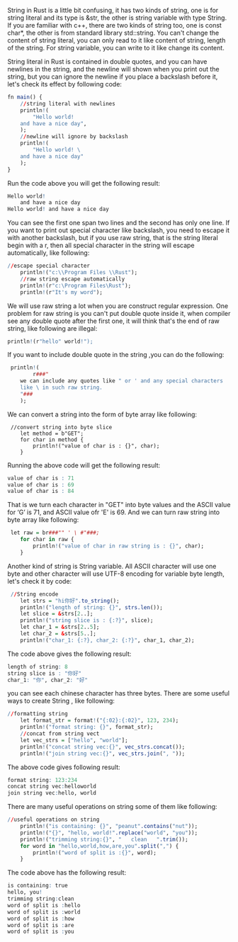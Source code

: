 String in Rust is a little bit confusing, it has two kinds of string, one is for string literal and its type is &str, the other is string variable with type String. If you are familiar with c++, there are two 
kinds of string too, one is const char*, the other is from standard library std::string. You can't change the content of string literal, you can only read to it like content of string, length of the string.
For string variable, you can write to it like change its content.

String literal in Rust is contained in double quotes, and you can have newlines in the string, and the newline will shown when you print out the string, but you can ignore the newline if you place a backslash
before it, let's check its effect by following code:
```r
fn main() {
    //string literal with newlines
    println!(
        "Hello world!
    and have a nice day",
    );
    //newline will ignore by backslash
    println!(
        "Hello world! \
    and have a nice day"
    );
}
```
Run the code above you will get the following result:
```r
Hello world!
    and have a nice day
Hello world! and have a nice day
```
You can see the first one span two lines and the second has only one line. If you want to print out special character like backslash, you need to escape it with another backslash, but if you use raw string,
that is the string literal begin with a r, then all special character in the string will escape automatically, like following:

```r
//escape special character
    println!("c:\\Program Files \\Rust");
    //raw string escape automatically
    println!(r"c:\Program Files\Rust");
    println!(r"It's my word");
```

We will use raw string a lot when you are construct regular expression. One problem for raw string is you can't put double quote inside it, when compiler see any double quote after the first one, it will think
that's the end of raw string, like following are illegal:
```r
println!(r"hello" world!");
```
If you want to include double quote in the string  ,you can do the following:
```r
 println!(
        r###"
    we can include any quotes like " or ' and any special characters
    like \ in such raw string.
    "###
    );
```

We can convert a string into the form of byte array like following:
```
 //convert string into byte slice
    let method = b"GET";
    for char in method {
        println!("value of char is : {}", char);
    }
```
Running the above code will get the following result:
```r
value of char is : 71
value of char is : 69
value of char is : 84
```
That is we turn each character in "GET" into byte values and the ASCII value for ‘G’ is 71, and ASCII value ofr 'E' is 69. And we can turn raw string into byte array like following:
```r
 let raw = br###"" ' \ #"###;
    for char in raw {
        println!("value of char in raw string is : {}", char);
    }
```

Another kind of string is String variable. All ASCII character will use one byte and other character will use UTF-8 encoding for variable byte length, let's check it by code:
```r
 //String encode
    let strs = "hi你好".to_string();
    println!("length of string: {}", strs.len());
    let slice = &strs[2..];
    println!("string slice is : {:?}", slice);
    let char_1 = &strs[2..5];
    let char_2 = &strs[5..];
    println!("char_1: {:?}, char_2: {:?}", char_1, char_2);
```
The code above gives the following result:
```r
length of string: 8
string slice is : "你好"
char_1: "你", char_2: "好"
```
you can see each chinese character has three bytes. There are some useful ways to create String , like following:
```r
//formatting string
    let format_str = format!("{:02}:{:02}", 123, 234);
    println!("format string: {}", format_str);
    //concat from string vect
    let vec_strs = ["hello", "world"];
    println!("concat string vec:{}", vec_strs.concat());
    println!("join string vec:{}", vec_strs.join(", "));
```
The above code gives following result:
```r
format string: 123:234
concat string vec:helloworld
join string vec:hello, world
```
There are many useful operations on string some of them like following:
```r
//useful operations on string
    println!("is containing: {}", "peanut".contains("nut"));
    println!("{}", "hello, world!".replace("world", "you"));
    println!("trimming string:{}", "   clean   ".trim());
    for word in "hello,world,how,are,you".split(",") {
        println!("word of split is :{}", word);
    }
```
The code above has the following result:
```r
is containing: true
hello, you!
trimming string:clean
word of split is :hello
word of split is :world
word of split is :how
word of split is :are
word of split is :you
```
